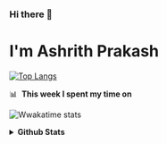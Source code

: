 ### Hi there 👋
# I'm Ashrith Prakash


[![Top Langs](https://github-readme-stats.vercel.app/api/top-langs/?username=xxcheckmatexx&layout=compact&count_private=true&include_all_commits=true&show_icons=true&line_height=20&title_color=FFFFFF&icon_color=FFFFFF&text_color=FFFFFF&bg_color=0D1117)](https://github.com/anuraghazra/github-readme-stats)

📊 &nbsp;**This week I spent my time on**

![Wwakatime stats](https://github-readme-stats-taupe-two.vercel.app/api/wakatime?username=xxcheckmatexx&hide_title=true&hide_border=true&langs_count=5&bg_color=00000000&text_color=777)
<details>
  <summary><b>Github&nbsp;Stats</b></summary>
  <br/>

[![Ashrith's wakatime stats](https://github-readme-stats.vercel.app/api/wakatime?username=xxcheckmatexx)](https://github.com/xxcheckmatexx/github-readme-stats)

![GitHub Streak](http://github-readme-streak-stats.herokuapp.com?user=xxcheckmatexx&theme=merko&hide_border=true&date_format=M%20j%5B%2C%20Y%5D&fire=DD0E0B)
